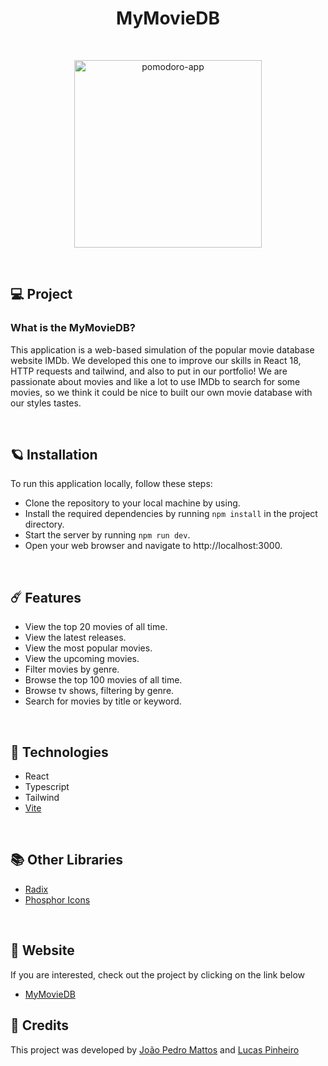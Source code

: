 
<h1 align="center"> MyMovieDB </h1>

<br>

<p align="center">
  <img alt="pomodoro-app" src="public/mymoviedb.png" width="300px">
  <!-- <img alt="pomodoro-app" src="public/genres.png" width="300px" height="500px">
  <img alt="pomodoro-app" src="public/moviepage.png" width="300px" height="500px"> -->
</p>

<br>

## 💻 Project

 ### What is the MyMovieDB?
   This application is a web-based simulation of the popular movie database website IMDb. We developed this one to improve our skills in React 18, HTTP requests and tailwind, and also to put in our portfolio! We are passionate about movies and like a lot to use IMDb to search for some movies, so we think it could be nice to built our own movie database with our styles tastes.

<br>

## 🪐 Installation
To run this application locally, follow these steps:

- Clone the repository to your local machine by using.
- Install the required dependencies by running `npm install` in the project directory.
- Start the server by running `npm run dev`.
- Open your web browser and navigate to http://localhost:3000.

<br>

## ☄️ Features

- View the top 20 movies of all time.
- View the latest releases.
- View the most popular movies.
- View the upcoming movies.
- Filter movies by genre.
- Browse the top 100 movies of all time.
- Browse tv shows, filtering by genre.
- Search for movies by title or keyword.

<br>

## 🚀 Technologies

- React 
- Typescript
- Tailwind
- [Vite](https://vitejs.dev/)

<br>

## 📚 Other Libraries

- [Radix](https://www.radix-ui.com/)
- [Phosphor Icons](https://phosphoricons.com/)

<br>

## 🔖 Website
If you are interested, check out the project by clicking on the link below

- [MyMovieDB](https://mymoviedb.vercel.app/)

## 🧠 Credits

This project was developed by <a href="https://github.com/jotapemattos">João Pedro Mattos</a> and  <a href="https://github.com/LucasP1nheiro">Lucas Pinheiro</a> 


